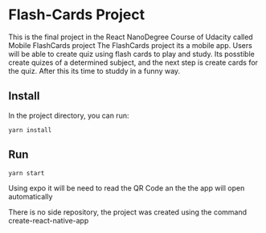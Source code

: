 # Flash-Cards Project
This is the final project in the React NanoDegree Course of Udacity called Mobile FlashCards project
The FlashCards project its a mobile app. Users will be able to create quiz using flash cards to play and study.
Its posstible create quizes of a determined subject, and the next step is create cards for the quiz.
After this its time to studdy in a funny way.

## Install
In the project directory, you can run:
```
yarn install
```

## Run
```
yarn start
```
Using expo it will be need to read the QR Code an the the app will open automatically

There is no side repository, the project was created using the command create-react-native-app